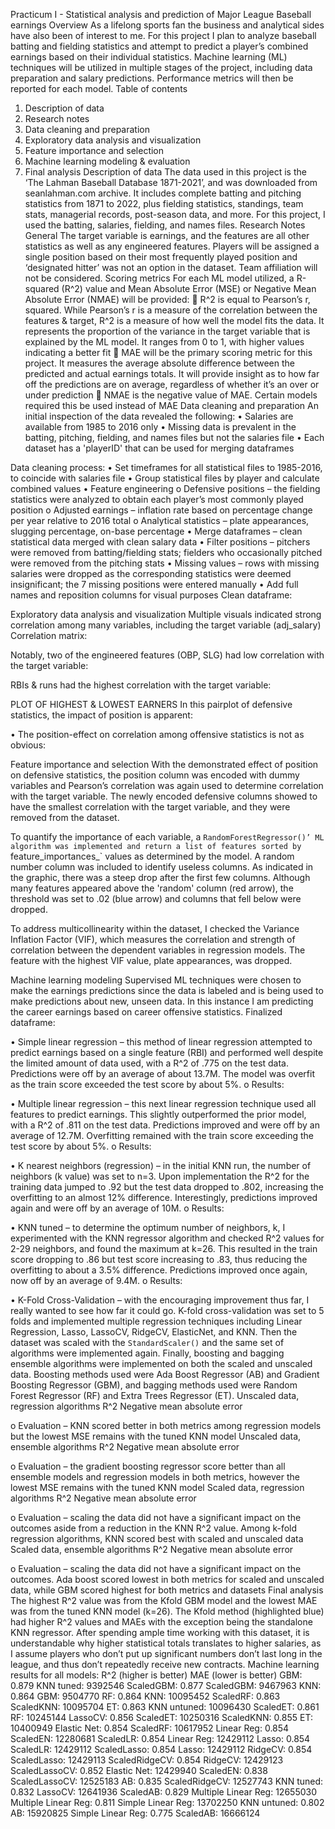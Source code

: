Practicum I - Statistical analysis and prediction of Major League Baseball earnings
Overview
As a lifelong sports fan the business and analytical sides have also been of interest to me. For this project I plan to analyze baseball batting and fielding statistics and attempt to predict a player’s combined earnings based on their individual statistics. Machine learning (ML) techniques will be utilized in multiple stages of the project, including data preparation and salary predictions. Performance metrics will then be reported for each model.
Table of contents
1.	Description of data
2.	Research notes
3.	Data cleaning and preparation
4.	Exploratory data analysis and visualization
5.	Feature importance and selection
6.	Machine learning modeling & evaluation
7.	Final analysis
Description of data
The data used in this project is the ‘The Lahman Baseball Database 1871-2021’, and was downloaded from seanlahman.com archive. It includes complete batting and pitching statistics from 1871 to 2022, plus fielding statistics, standings, team stats, managerial records, post-season data, and more. For this project, I used the batting, salaries, fielding, and names files. 
Research Notes
General
The target variable is earnings, and the features are all other statistics as well as any engineered features. Players will be assigned a single position based on their most frequently played position and ‘designated hitter’ was not an option in the dataset. Team affiliation will not be considered.
Scoring metrics 
For each ML model utilized, a R-squared (R^2) value and Mean Absolute Error (MSE) or Negative Mean Absolute Error (NMAE) will be provided:
	R^2 is equal to Pearson’s r, squared. While Pearson’s r is a measure of the correlation between the features & target, R^2 is a measure of how well the model fits the data. It represents the proportion of the variance in the target variable that is explained by the ML model. It ranges from 0 to 1, with higher values indicating a better fit
	MAE will be the primary scoring metric for this project. It measures the average absolute difference between the predicted and actual earnings totals. It will provide insight as to how far off the predictions are on average, regardless of whether it’s an over or under prediction
	NMAE is the negative value of MAE. Certain models required this be used instead of MAE
Data cleaning and preparation
An initial inspection of the data revealed the following:
•	Salaries are available from 1985 to 2016 only
•	Missing data is prevalent in the batting, pitching, fielding, and names files but not the salaries file
•	Each dataset has a 'playerID' that can be used for merging dataframes

Data cleaning process:
•	Set timeframes for all statistical files to 1985-2016, to coincide with salaries file
•	Group statistical files by player and calculate combined values
•	Feature engineering
o	Defensive positions – the fielding statistics were analyzed to obtain each player’s most commonly played position 
o	Adjusted earnings – inflation rate based on percentage change per year relative to 2016 total
o	Analytical statistics – plate appearances, slugging percentage, on-base percentage
•	Merge dataframes – clean statistical data merged with clean salary data
•	Filter positions – pitchers were removed from batting/fielding stats; fielders who occasionally pitched were removed from the pitching stats
•	Missing values – rows with missing salaries were dropped as the corresponding statistics were deemed insignificant; the 7 missing positions were entered manually
•	Add full names and reposition columns for visual purposes
Clean dataframe:
 

Exploratory data analysis and visualization
Multiple visuals indicated strong correlation among many variables, including the target variable (adj_salary)
Correlation matrix:
 
Notably, two of the engineered features (OBP, SLG) had low correlation with the target variable:
 
RBIs & runs had the highest correlation with the target variable:
 
PLOT OF HIGHEST & LOWEST EARNERS
In this pairplot of defensive statistics, the impact of position is apparent:
 
•	The position-effect on correlation among offensive statistics is not as obvious:
 
Feature importance and selection
With the demonstrated effect of position on defensive statistics, the position column was encoded with dummy variables and Pearson’s correlation was again used to determine correlation with the target variable. The newly encoded defensive columns showed to have the smallest correlation with the target variable, and they were removed from the dataset. 
 
To quantify the importance of each variable, a `RandomForestRegressor()’ ML algorithm was implemented and return a list of features sorted by `feature_importances_` values as determined by the model. A random number column was included to identify useless columns. As indicated in the graphic, there was a steep drop after the first few columns. Although many features appeared above the 'random' column (red arrow), the threshold was set to .02 (blue arrow) and columns that fell below were dropped.
 
To address multicollinearity within the dataset, I checked the Variance Inflation Factor (VIF), which measures the correlation and strength of correlation between the dependent variables in regression models. The feature with the highest VIF value, plate appearances, was dropped.
 
Machine learning modeling
Supervised ML techniques were chosen to make the earnings predictions since the data is labeled and is being used to make predictions about new, unseen data. In this instance I am predicting the career earnings based on career offensive statistics. 
Finalized dataframe:
 
•	Simple linear regression – this method of linear regression attempted to predict earnings based on a single feature (RBI) and performed well despite the limited amount of data used, with a R^2 of .775 on the test data. Predictions were off by an average of about 13.7M. The model was overfit as the train score exceeded the test score by about 5%.
o	Results:
  












 
•	Multiple linear regression – this next linear regression technique used all features to predict earnings. This slightly outperformed the prior model, with a R^2 of .811 on the test data. Predictions improved and were off by an average of 12.7M. Overfitting remained with the train score exceeding the test score by about 5%.
o	Results:
  

 
•	K nearest neighbors (regression) – in the initial KNN run, the number of neighbors (k value) was set to n=3. Upon implementation the R^2 for the training data jumped to .92 but the test data dropped to .802, increasing the overfitting to an almost 12% difference. Interestingly, predictions improved again and were off by an average of 10M.
o	Results:
  

 
•	KNN tuned – to determine the optimum number of neighbors, k, I experimented with the KNN regressor algorithm and checked R^2 values for 2-29 neighbors, and found the maximum at k=26. This resulted in the train score dropping to .86 but test score increasing to .83, thus reducing the overfitting to about a 3.5% difference. Predictions improved once again, now off by an average of 9.4M.
o	Results:
  

 
•	K-Fold Cross-Validation – with the encouraging improvement thus far, I really wanted to see how far it could go. K-fold cross-validation was set to 5 folds and implemented multiple regression techniques including Linear Regression, Lasso, LassoCV, RidgeCV, ElasticNet, and KNN. Then the dataset was scaled with the `StandardScaler()` and the same set of algorithms were implemented again. Finally, boosting and bagging ensemble algorithms were implemented on both the scaled and unscaled data. Boosting methods used were Ada Boost Regressor (AB) and Gradient Boosting Regressor (GBM), and bagging methods used were Random Forest Regressor (RF) and Extra Trees Regressor (ET).
Unscaled data, regression algorithms
R^2 					Negative mean absolute error
   
   
o	Evaluation – KNN scored better in both metrics among regression models but the lowest MSE remains with the tuned KNN model
Unscaled data, ensemble algorithms
R^2 					Negative mean absolute error
   
   
o	Evaluation – the gradient boosting regressor score better than all ensemble models and regression models in both metrics, however the lowest MSE remains with the tuned KNN model
Scaled data, regression algorithms
R^2 					Negative mean absolute error
   
   
o	Evaluation – scaling the data did not have a significant impact on the outcomes aside from a reduction in the KNN R^2 value. Among k-fold regression algorithms, KNN scored best with scaled and unscaled data 
Scaled data, ensemble algorithms
R^2 					Negative mean absolute error
   
   
o	Evaluation – scaling the data did not have a significant impact on the outcomes. Ada boost scored lowest in both metrics for scaled and unscaled data, while GBM scored highest for both metrics and datasets
Final analysis
The highest R^2 value was from the Kfold GBM model and the lowest MAE was from the tuned KNN model (k=26). The Kfold method (highlighted blue) had higher R^2 values and MAEs with the exception being the standalone KNN regressor.
After spending ample time working with this dataset, it is understandable why higher statistical totals translates to higher salaries, as I assume players who don’t put up significant numbers don’t last long in the league, and thus don’t repeatedly receive new contracts. 
Machine learning results for all models:
R^2 (higher is better)	MAE (lower is better)
GBM: 0.879	KNN tuned: 9392546
ScaledGBM: 0.877	ScaledGBM: 9467963
KNN: 0.864	GBM: 9504770
RF: 0.864	KNN: 10095452
ScaledRF: 0.863	ScaledKNN: 10095704
ET: 0.863	KNN untuned: 10096430
ScaledET: 0.861	RF: 10245144
LassoCV: 0.856	ScaledET: 10250316
ScaledKNN: 0.855	ET: 10400949
Elastic Net: 0.854	ScaledRF: 10617952
Linear Reg: 0.854	ScaledEN: 12280681
ScaledLR: 0.854	Linear Reg: 12429112
Lasso: 0.854	ScaledLR: 12429112
ScaledLasso: 0.854	Lasso: 12429112
RidgeCV: 0.854	ScaledLasso: 12429113
ScaledRidgeCV: 0.854	RidgeCV: 12429123
ScaledLassoCV: 0.852	Elastic Net: 12429940
ScaledEN: 0.838	ScaledLassoCV: 12525183
AB: 0.835	ScaledRidgeCV: 12527743
KNN tuned: 0.832	LassoCV: 12641936
ScaledAB: 0.829	Multiple Linear Reg: 12655030
Multiple Linear Reg: 0.811	Simple Linear Reg: 13702250
KNN untuned: 0.802	AB: 15920825
Simple Linear Reg: 0.775	ScaledAB: 16666124



